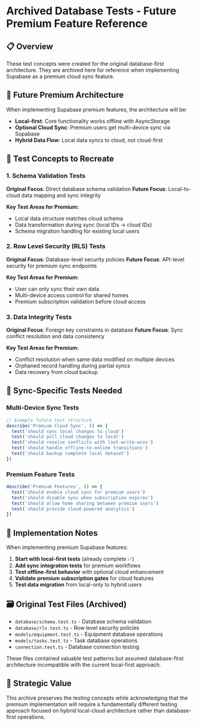 # Archived Database Tests - Future Premium Feature Reference

## 📋 Overview
These test concepts were created for the original database-first architecture. They are archived here for reference when implementing Supabase as a premium cloud sync feature.

## 🎯 Future Premium Architecture
When implementing Supabase premium features, the architecture will be:
- **Local-first**: Core functionality works offline with AsyncStorage
- **Optional Cloud Sync**: Premium users get multi-device sync via Supabase
- **Hybrid Data Flow**: Local data syncs to cloud, not cloud-first

## 🧪 Test Concepts to Recreate

### 1. Schema Validation Tests
**Original Focus**: Direct database schema validation
**Future Focus**: Local-to-cloud data mapping and sync integrity

**Key Test Areas for Premium:**
- Local data structure matches cloud schema
- Data transformation during sync (local IDs → cloud IDs)
- Schema migration handling for existing local users

### 2. Row Level Security (RLS) Tests  
**Original Focus**: Database-level security policies
**Future Focus**: API-level security for premium sync endpoints

**Key Test Areas for Premium:**
- User can only sync their own data
- Multi-device access control for shared homes
- Premium subscription validation before cloud access

### 3. Data Integrity Tests
**Original Focus**: Foreign key constraints in database
**Future Focus**: Sync conflict resolution and data consistency

**Key Test Areas for Premium:**
- Conflict resolution when same data modified on multiple devices
- Orphaned record handling during partial syncs
- Data recovery from cloud backup

## 🔄 Sync-Specific Tests Needed

### Multi-Device Sync Tests
```typescript
// Example future test structure
describe('Premium Cloud Sync', () => {
  test('should sync local changes to cloud')
  test('should pull cloud changes to local')
  test('should resolve conflicts with last-write-wins')
  test('should handle offline-to-online transitions')
  test('should backup complete local dataset')
})
```

### Premium Feature Tests
```typescript
describe('Premium Features', () => {
  test('should enable cloud sync for premium users')
  test('should disable sync when subscription expires')
  test('should allow home sharing between premium users')
  test('should provide cloud-powered analytics')
})
```

## 📝 Implementation Notes

When implementing premium Supabase features:

1. **Start with local-first tests** (already complete ✅)
2. **Add sync integration tests** for premium workflows
3. **Test offline-first behavior** with optional cloud enhancement
4. **Validate premium subscription gates** for cloud features
5. **Test data migration** from local-only to hybrid users

## 🗃️ Original Test Files (Archived)
- `database/schema.test.ts` - Database schema validation
- `database/rls.test.ts` - Row level security policies  
- `models/equipment.test.ts` - Equipment database operations
- `models/tasks.test.ts` - Task database operations
- `connection.test.ts` - Database connection testing

These files contained valuable test patterns but assumed database-first architecture incompatible with the current local-first approach.

## 🎯 Strategic Value
This archive preserves the testing concepts while acknowledging that the premium implementation will require a fundamentally different testing approach focused on hybrid local-cloud architecture rather than database-first operations. 
